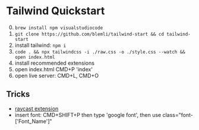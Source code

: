 # Tailwind Quickstart

0. `brew install npm visualstudiocode`
1. `git clone https://github.com/blemli/tailwind-start && cd tailwind-start`
2. install tailwind: `npm i`
3. `code . && npx tailwindcss -i ./raw.css -o ./style.css --watch && open index.html`
4. install recommended extensions
5. open index.html CMD+P 'index'
6. open live server: CMD+L, CMD+O

## Tricks
- [raycast extension](https://www.raycast.com/vimtor/tailwindcss)
- insert font: CMD+SHIFT+P then type 'google font', then use class="font-['Font_Name']"
